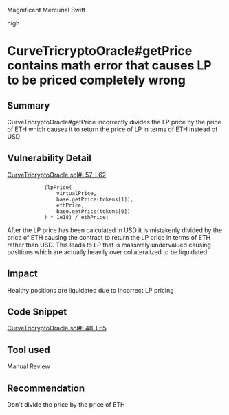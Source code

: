 Magnificent Mercurial Swift

high

# CurveTricryptoOracle#getPrice contains math error that causes LP to be priced completely wrong
## Summary

CurveTricryptoOracle#getPrice incorrectly divides the LP price by the price of ETH which causes it to return the price of LP in terms of ETH instead of USD

## Vulnerability Detail

[CurveTricryptoOracle.sol#L57-L62](https://github.com/sherlock-audit/2023-07-blueberry/blob/main/blueberry-core/contracts/oracle/CurveTricryptoOracle.sol#L57-L62)

                (lpPrice(
                    virtualPrice,
                    base.getPrice(tokens[1]),
                    ethPrice,
                    base.getPrice(tokens[0])
                ) * 1e18) / ethPrice;

After the LP price has been calculated in USD it is mistakenly divided by the price of ETH causing the contract to return the LP price in terms of ETH rather than USD. This leads to LP that is massively undervalued causing positions which are actually heavily over collateralized to be liquidated.

## Impact

Healthy positions are liquidated due to incorrect LP pricing

## Code Snippet

[CurveTricryptoOracle.sol#L48-L65](https://github.com/sherlock-audit/2023-07-blueberry/blob/main/blueberry-core/contracts/oracle/CurveTricryptoOracle.sol#L48-L65)

## Tool used

Manual Review

## Recommendation

Don't divide the price by the price of ETH